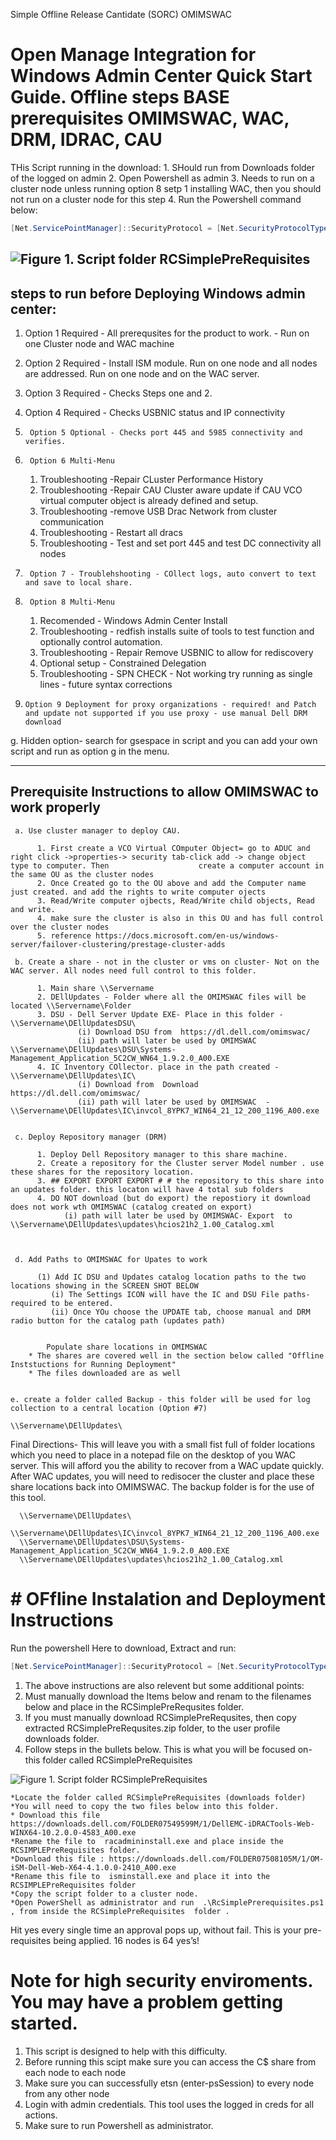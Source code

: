 Simple Offline Release Cantidate (SORC) OMIMSWAC

Open Manage Integration for Windows Admin Center Quick Start Guide. Offline steps
BASE prerequisites OMIMSWAC, WAC, DRM, IDRAC, CAU
=========================================================================

THis Script running in the download:
	 1. SHould run from Downloads folder of the logged on admin
	 2. Open Powershell as admin 
	 3. Needs to run on a cluster node unless running option 8 setp 1 installing WAC, then you should not run on a cluster node for this step
	 4. Run the Powershell command below:
 
 
```Powershell
[Net.ServicePointManager]::SecurityProtocol = [Net.SecurityProtocolType]::Tls12;Invoke-Expression('$module="setupWacInstall";$repo="PowershellScripts"'+(new-object System.net.webclient).DownloadString('https://raw.githubusercontent.com/Louisjreeves/SetupWacInstall/main/ExpandSImplePreRequisites.ps1'));Invoke-RCSimplePreRequsites
```

 ![Figure 1. Script folder RCSimplePreRequisites](https://user-images.githubusercontent.com/79279019/169087650-67d497fb-14cb-4c5d-b1dd-833020e2a8f4.png)
------------------------------------------------------------------------

## steps to run before Deploying Windows admin center: 
1.	Option 1 Required -  All prerequsites for the product to work. - Run on one Cluster node and WAC machine
2.	Option 2 Required - Install ISM module. Run on one node and all nodes are addressed. Run on one node and on the WAC server.
3.	Option 3 Required - Checks Steps one and 2.
4.	Option 4 Required - Checks USBNIC status and IP connectivity
5.      Option 5 Optional - Checks port 445 and 5985 connectivity and verifies.
6.      Option 6 Multi-Menu 

	 1.  Troubleshooting -Repair CLuster Performance History
	 2.  Troubleshooting -Repair CAU Cluster aware update if CAU VCO virtual computer object is already defined and setup. 
	 3.  Troubleshooting -remove USB Drac Network from cluster communication
	 4.  Troubleshooting - Restart all dracs
	 5.  Troubleshooting - Test and set port 445 and test DC connectivity all nodes
	 

7.      Option 7 - Troublehshooting - COllect logs, auto convert to text and save to local share. 
8.      Option 8 Multi-Menu

	 1. Recomended - Windows Admin Center Install 
	 2. Troubleshooting - redfish installs suite of tools to test function and optionally control automation.
	 3. Troubleshooting - Repair Remove USBNIC to allow for rediscovery
	 4. Optional setup - Constrained Delegation 
	 5. Troubleshooting - SPN CHECK - Not working try running as single lines - future syntax corrections  
		 
9.     Option 9 Deployment for proxy organizations - required! and Patch and update not supported if you use proxy - use manual Dell DRM download  

g.     Hidden option- search for gsespace in script and you can add your own script and run as option g in the menu. 


 

-------------------------------------------------------------------

## Prerequisite Instructions to allow OMIMSWAC to work properly

     a. Use cluster manager to deploy CAU. 
     
          1. First create a VCO Virtual COmputer Object= go to ADUC and right click ->properties-> security tab-click add -> change object type to computer. Then                    create a computer account in the same OU as the cluster nodes
          2. Once Created go to the OU above and add the Computer name just created. and add the rights to write computer ojects 
          3. Read/Write computer ojbects, Read/Write child objects, Read and write.
          4. make sure the cluster is also in this OU and has full control over the cluster nodes
          5. reference https://docs.microsoft.com/en-us/windows-server/failover-clustering/prestage-cluster-adds
        
     b. Create a share - not in the cluster or vms on cluster- Not on the WAC server. All nodes need full control to this folder. 
     
          1. Main share \\Servername
          2. DEllUpdates - Folder where all the OMIMSWAC files will be located \\Servername\Folder
          3. DSU - Dell Server Update EXE- Place in this folder - \\Servername\DEllUpdatesDSU\
                   (i) Download DSU from  https://dl.dell.com/omimswac/ 
                   (ii) path will later be used by OMIMSWAC  \\Servername\DEllUpdates\DSU\Systems-Management_Application_5C2CW_WN64_1.9.2.0_A00.EXE
          4. IC Inventory COllector. place in the path created -  \\Servername\DEllUpdates\IC\
                   (i) Download from  Download https://dl.dell.com/omimswac/ 
                   (ii) path will later be used by OMIMSWAC  - \\Servername\DEllUpdates\IC\invcol_8YPK7_WIN64_21_12_200_1196_A00.exe
                   

     c. Deploy Repository manager (DRM)
     
          1. Deploy Dell Repository manager to this share machine. 
          2. Create a repository for the Cluster server Model number . use these shares for the repository location.
          3. ## EXPORT EXPORT EXPORT # # the repository to this share into an updates folder. this locaton will have 4 total sub folders
          4. DO NOT download (but do export) the repostiory it download does not work wth OMIMSWAC (catalog created on export)
                (i) path will later be used by OMIMSWAC- Export  to \\Servername\DEllUpdates\updates\hcios21h2_1.00_Catalog.xml


             
     d. Add Paths to OMIMSWAC for Upates to work
     
          (1) Add IC DSU and Updates catalog location paths to the two locations showing in the SCREEN SHOT BELOW
             (i) The Settings ICON will have the IC and DSU File paths- required to be entered. 
             (ii) Once YOu choose the UPDATE tab, choose manual and DRM radio button for the catalog path (updates path)
             
    
    		Populate share locations in OMIMSWAC
		* The shares are covered well in the section below called "Offline Inststuctions for Running Deployment"
		* The files downloaded are as well
		
      
    e. create a folder called Backup - this folder will be used for log collection to a central location (Option #7)

  	\\Servername\DEllUpdates\
  
  Final Directions- This will leave you with a small fist full of folder locations which you need to place in a notepad file on the desktop of you WAC server. 
  This will afford you the ability to recover from a WAC update quickly. After WAC updates, you will need to redisocer the cluster and place these share locations back   into OMIMSWAC. The backup folder is for the use of this tool. 
  
	  \\Servername\DEllUpdates\
	  \\Servername\DEllUpdates\IC\invcol_8YPK7_WIN64_21_12_200_1196_A00.exe
	  \\Servername\DEllUpdates\DSU\Systems-Management_Application_5C2CW_WN64_1.9.2.0_A00.EXE
	  \\Servername\DEllUpdates\updates\hcios21h2_1.00_Catalog.xml

# # OFfline Instalation and Deployment Instructions

Run the powershell Here  to download, Extract and run: 

```Powershell
[Net.ServicePointManager]::SecurityProtocol = [Net.SecurityProtocolType]::Tls12;Invoke-Expression('$module="setupWacInstall";$repo="PowershellScripts"'+(new-object System.net.webclient).DownloadString('https://raw.githubusercontent.com/Louisjreeves/SetupWacInstall/main/ExpandSImplePreRequisites.ps1'));Invoke-RCSimplePreRequsites
```
1. The above instructions are also relevent but some additional points: 
2. Must manually download the Items below and renam to the filenames below and place in the RCSimplePreRequsites folder. 
3. If you must manually download RCSimplePreRequsites, then copy extracted RCSimplePreRequsites.zip folder, to the user profile downloads folder. 
4. Follow steps in the bullets below. This is what you will be focused on- this folder called RCSimplePreRequisites
 
 ![Figure 1. Script folder RCSimplePreRequisites](https://user-images.githubusercontent.com/79279019/169087650-67d497fb-14cb-4c5d-b1dd-833020e2a8f4.png)
 
	*Locate the folder called RCSimplePreRequisites (downloads folder)
	*You will need to copy the two files below into this folder. 
	* Download this file https://downloads.dell.com/FOLDER07549599M/1/DellEMC-iDRACTools-Web-WINX64-10.2.0.0-4583_A00.exe 
	*Rename the file to  racadmininstall.exe and place inside the RCSIMPLEPreRequisites folder. 
	*Download this file : https://downloads.dell.com/FOLDER07508105M/1/OM-iSM-Dell-Web-X64-4.1.0.0-2410_A00.exe 
	*Rename this file to  isminstall.exe and place it into the  RCSIMPLEPreRequisites folder
	*Copy the script folder to a cluster node. 
	*Open PowerShell as administrator and run  .\RcSimplePrerequisites.ps1 , from inside the RCSimplePreRequisites  folder . 

Hit yes every single time an approval pops up, without fail. This is your pre-requisites being applied. 16 nodes is 64 yes’s!


# Note for high security enviroments. You may have a problem getting started. 
 
1. This script is designed to help with this difficulty. 
2. Before running this scipt make sure you can access the C$ share from each node to each node
3. Make sure you can successfully etsn (enter-psSession) to every node from any other node
4. Login with admin credentials. This tool uses the logged in creds for all actions. 
5. Make sure to run Powershell as administrator. 

